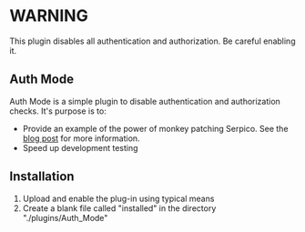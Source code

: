 # WARNING

This plugin disables all authentication and authorization. Be careful enabling it.

## Auth Mode

Auth Mode is a simple plugin to disable authentication and authorization checks. It's purpose is to:
- Provide an example of the power of monkey patching Serpico. See the [blog post](https://www.serpicoproject.com) for more information.
- Speed up development testing

## Installation

1. Upload and enable the plug-in using typical means
2. Create a blank file called "installed" in the directory "./plugins/Auth_Mode"